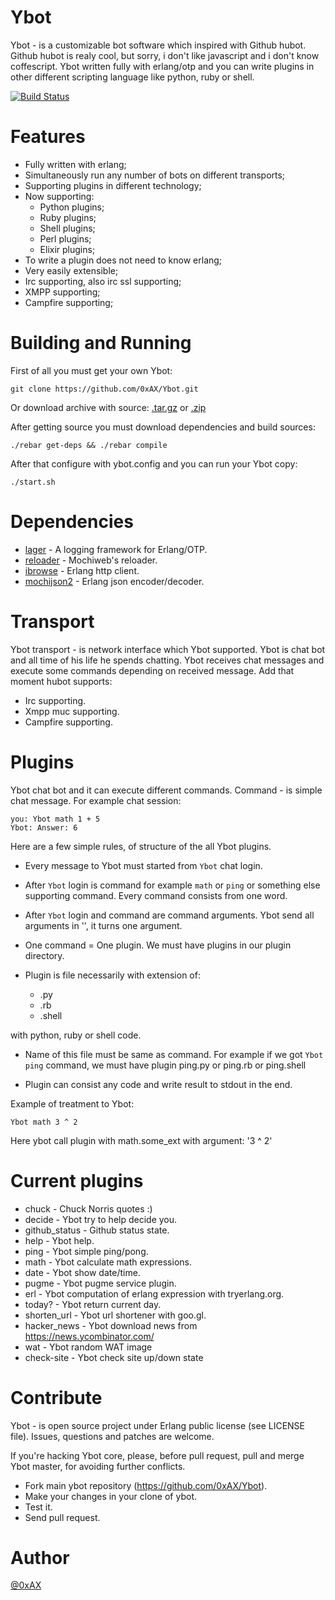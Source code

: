 Ybot
===============

Ybot - is a customizable bot software which inspired with Github hubot. Github hubot is realy cool, but sorry, i don't like javascript and i don't know coffescript. Ybot written fully with erlang/otp and you can write plugins in other different scripting language like python, ruby or shell. 

[![Build Status](https://travis-ci.org/0xAX/Ybot.png)](https://travis-ci.org/0xAX/Ybot)

Features
=========

  * Fully written with erlang;
  * Simultaneously run any number of bots on different transports;
  * Supporting plugins in different technology;
  * Now supporting:
    * Python plugins;
    * Ruby plugins;
    * Shell plugins;
    * Perl plugins;
    * Elixir plugins;
  * To write a plugin does not need to know erlang;
  * Very easily extensible;
  * Irc supporting, also irc ssl supporting;
  * XMPP supporting;
  * Campfire supporting;

Building and Running
=====================

First of all you must get your own Ybot:

```
git clone https://github.com/0xAX/Ybot.git
```

Or download archive with source: [.tar.gz](https://github.com/0xAX/Ybot/tarball/master) or [.zip](https://github.com/0xAX/Ybot/zipball/master)

After getting source you must download dependencies and build sources:

```
./rebar get-deps && ./rebar compile
```

After that configure with ybot.config and you can run your Ybot copy:

```
./start.sh
```

Dependencies
=============

  * [lager](https://github.com/basho/lager) - A logging framework for Erlang/OTP.
  * [reloader](https://github.com/bjnortier/reloader) - Mochiweb's reloader.
  * [ibrowse](https://github.com/cmullaparthi/ibrowse) - Erlang http client.
  * [mochijson2](https://github.com/bjnortier/mochijson2) - Erlang json encoder/decoder.

Transport
==========

Ybot transport - is network interface which Ybot supported. Ybot is chat bot and all time of his life he spends chatting. Ybot receives chat messages and execute some commands depending on received message. Add that moment hubot supports:

  * Irc supporting.
  * Xmpp muc supporting. 
  * Campfire supporting.

Plugins
==========

Ybot chat bot and it can execute different commands. Command - is simple chat message. For example chat session:

```
you: Ybot math 1 + 5
Ybot: Answer: 6
```

Here are a few simple rules, of structure of the all Ybot plugins.

  * Every message to Ybot must started from `Ybot` chat login.

  * After `Ybot` login is command for example `math` or `ping` or something else supporting command. Every command consists from one word.

  * After `Ybot` login and command are command arguments. Ybot send all arguments in '', it turns one argument. 

  * One command = One plugin. We must have plugins in our plugin directory.

  * Plugin is file necessarily with extension of:

    * .py
    * .rb
    * .shell

with python, ruby or shell code.

  * Name of this file must be same as command. For example if we got `Ybot ping` command, we must have plugin ping.py or ping.rb or ping.shell

  * Plugin can consist any code and write result to stdout in the end.

Example of treatment to Ybot:

```
Ybot math 3 ^ 2
```

Here ybot call plugin with math.some_ext with argument: '3 ^ 2'

Current plugins
================

  * chuck - Chuck Norris quotes :)
  * decide - Ybot try to help decide you.
  * github_status - Github status state.
  * help - Ybot help.
  * ping - Ybot simple ping/pong.
  * math - Ybot calculate math expressions.
  * date - Ybot show date/time.
  * pugme - Ybot pugme service plugin.
  * erl   - Ybot computation of erlang expression with tryerlang.org.
  * today? - Ybot return current day.
  * shorten_url - Ybot url shortener with goo.gl.
  * hacker_news - Ybot download news from https://news.ycombinator.com/
  * wat - Ybot random WAT image
  * check-site - Ybot check site up/down state

Contribute
============

Ybot - is open source project under Erlang public license (see LICENSE file). Issues, questions and patches are welcome.

If you're hacking Ybot core, please, before pull request, pull and merge Ybot master, for avoiding further conflicts.

  * Fork main ybot repository (https://github.com/0xAX/Ybot).
  * Make your changes in your clone of ybot.
  * Test it.
  * Send pull request.

Author
========

[@0xAX](https://twitter.com/0xAX)

